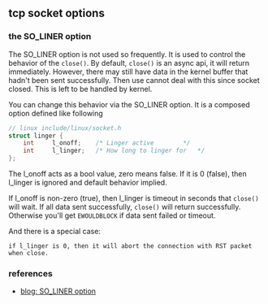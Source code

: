 <!---
tags: linux, network, tcp
-->

## tcp socket options

### the SO_LINER option
The SO_LINER option is not used so frequently. It is used to control the behavior
 of the `close()`. By default, `close()` is an async api, it will return immediately.
However, there may still have data in the kernel buffer that hadn't been sent
 successfully. Then use cannot deal with this since socket closed. This is left to
 be handled by kernel.

You can change this behavior via the SO_LINER option. It is a composed option defined
 like following

```c
// linux include/linux/socket.h
struct linger {
	int		l_onoff;	/* Linger active		*/
	int		l_linger;	/* How long to linger for	*/
};
```

The l_onoff acts as a bool value, zero means false. If it is 0 (false), then l_linger is
 ignored and default behavior implied.

If l_onoff is non-zero (true), then l_linger is timeout in seconds that `close()` will
 wait. If all data sent successfully, `close()` will return successfully. Otherwise
 you'll get `EWOULDBLOCK` if data sent failed or timeout.

And there is a special case:

    if l_linger is 0, then it will abort the connection with RST packet when close.

### references
- [blog: SO_LINER option](http://alas.matf.bg.ac.rs/manuals/lspe/snode=105.html)
